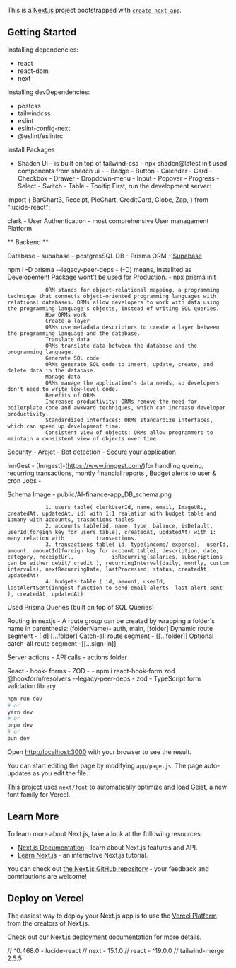 This is a [Next.js](https://nextjs.org) project bootstrapped with [`create-next-app`](https://github.com/vercel/next.js/tree/canary/packages/create-next-app).

## Getting Started

Installing dependencies:
- react
- react-dom
- next

Installing devDependencies:
- postcss
- tailwindcss
- eslint
- eslint-config-next
- @eslint/eslintrc



Install Packages 

- Shadcn UI - is built on top of tailwind-css 
        - npx shadcn@latest init
        used components from shadcn ui -
                - Badge
                - Button
                - Calender
                - Card
                - Checkbox
                - Drawer
                - Dropdown-menu
                - Input
                - Popover
                - Progress
                - Select
                - Switch
                - Table
                - Tooltip
First, run the development server:


import {
  BarChart3,
  Receipt,
  PieChart,
  CreditCard,
  Globe,
  Zap,
} from "lucide-react";



clerk - User Authentication - most comprehensive User managament Platform 

** Backend **

Database - supabase - postgresSQL DB - Prisma ORM - [Supabase](https://supabase.com/)

npm i -D prisma --legacy-peer-deps
        - (-D) means, Installted as Developement Package wont't be used for Production. 
        - npx prisma init

                ORM stands for object-relational mapping, a programming technique that connects object-oriented programming languages with relational databases. ORMs allow developers to work with data using the programming language's objects, instead of writing SQL queries. 
                How ORMs work
                Create a layer
                ORMs use metadata descriptors to create a layer between the programming language and the database. 
                Translate data
                ORMs translate data between the database and the programming language. 
                Generate SQL code
                ORMs generate SQL code to insert, update, create, and delete data in the database. 
                Manage data
                ORMs manage the application's data needs, so developers don't need to write low-level code. 
                Benefits of ORMs
                Increased productivity: ORMs remove the need for boilerplate code and awkward techniques, which can increase developer productivity. 
                Standardized interfaces: ORMs standardize interfaces, which can speed up development time. 
                Consistent view of objects: ORMs allow programmers to maintain a consistent view of objects over time. 

Security - Arcjet - Bot detection - [Secure your application](https://arcjet.com/)


InnGest - [Inngest]-(https://www.inngest.com/)for handling queing, recurring transactions, montly financial reports , Budget alerts to user & cron Jobs - 


Schema Image - public/AI-finance-app_DB_schema.png

                1. users table( clerkUserId, name, email, ImageURL, createdAt, updatedAt, id) with 1:1 realation with budget table and 1:many with accounts, trasactions tables
                2. accounts table(id, name, type, balance, isDefault, userId(foreign key for users table), createdAt, updatedAt) with 1: many relation with          transactions.
                3. transactions table( id, type(income/ expense),  userId, amount, amountId(foreign key for account table), description, date, category, receiptUrl,            isRecurring(salaries, subscriptions can be either debit/ credit ), recurringInterval(daily, montly, custom intervals), nextRecurringDate, lastProcessed, status, createdAt, updatedAt) 
                4. budgets table ( id, amount, userId, lastAlertSent(inngest function to send email alerts- last alert sent ), createdAt, updatedAt)


Used Prisma Queries (built on top of SQL Queries)





Routing in nextjs
        - A route group can be created by wrapping a folder's name in parenthesis: (folderName)- auth, main, 
        [folder]	Dynamic route segment - [id]
        [...folder]	Catch-all route segment - 
        [[...folder]]	Optional catch-all route segment -[[...sign-in]]




Server actions - API calls - actions folder




React - hook- forms  - ZOD -
        - npm i react-hook-form zod @hookform/resolvers --legacy-peer-deps
        - zod - TypeScript form  validation library


```bash
npm run dev
# or
yarn dev
# or
pnpm dev
# or
bun dev
```

Open [http://localhost:3000](http://localhost:3000) with your browser to see the result.

You can start editing the page by modifying `app/page.js`. The page auto-updates as you edit the file.

This project uses [`next/font`](https://nextjs.org/docs/app/building-your-application/optimizing/fonts) to automatically optimize and load [Geist](https://vercel.com/font), a new font family for Vercel.

## Learn More

To learn more about Next.js, take a look at the following resources:

- [Next.js Documentation](https://nextjs.org/docs) - learn about Next.js features and API.
- [Learn Next.js](https://nextjs.org/learn) - an interactive Next.js tutorial.

You can check out [the Next.js GitHub repository](https://github.com/vercel/next.js) - your feedback and contributions are welcome!

## Deploy on Vercel

The easiest way to deploy your Next.js app is to use the [Vercel Platform](https://vercel.com/new?utm_medium=default-template&filter=next.js&utm_source=create-next-app&utm_campaign=create-next-app-readme) from the creators of Next.js.

Check out our [Next.js deployment documentation](https://nextjs.org/docs/app/building-your-application/deploying) for more details.



 // ^0.468.0 - lucide-react
//  next - 15.1.0
// react - ^19.0.0
// tailwind-merge 2.5.5
